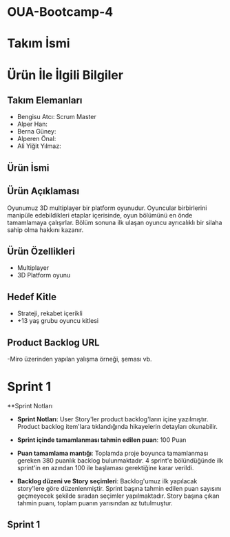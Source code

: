 # OUA-Bootcamp-4

# Takım İsmi


# Ürün İle İlgili Bilgiler

## Takım Elemanları

-   Bengisu Atcı: Scrum Master
-   Alper Han: 
-   Berna Güney: 
-   Alperen Önal:
-   Ali Yiğit Yılmaz:

## Ürün İsmi


## Ürün Açıklaması

Oyunumuz 3D multiplayer bir platform oyunudur. Oyuncular birbirlerini manipüle edebildikleri etaplar içerisinde, oyun bölümünü en önde tamamlamaya çalışırlar. Bölüm sonuna ilk ulaşan oyuncu ayrıcalıklı bir silaha sahip olma hakkını kazanır.

## Ürün Özellikleri

- Multiplayer
- 3D Platform oyunu


## Hedef Kitle

- Strateji, rekabet içerikli
- +13 yaş grubu oyuncu kitlesi
  


## Product Backlog URL

-Miro üzerinden yapılan yalışma örneği, şeması vb.


# Sprint 1
**Sprint Notları
-   **Sprint Notları**: User Story'ler product backlog'ların içine yazılmıştır. Product backlog item'lara tıklandığında hikayelerin detayları okunabilir.
    
-   **Sprint içinde tamamlanması tahmin edilen puan**: 100 Puan
    
-   **Puan tamamlama mantığı**: Toplamda proje boyunca tamamlanması gereken 380 puanlık backlog bulunmaktadır. 4 sprint'e bölündüğünde ilk sprint'in en azından 100 ile başlaması gerektiğine karar verildi.
    
-   **Backlog düzeni ve Story seçimleri**: Backlog'umuz ilk yapılacak story'lere göre düzenlenmiştir. Sprint başına tahmin edilen puan sayısını geçmeyecek şekilde sıradan seçimler yapılmaktadır. Story başına çıkan tahmin puanı, toplam puanın yarısından az tutulmuştur.

## Sprint 1
